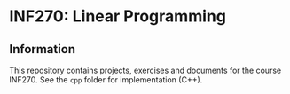 # INF270: Linear Programming

## Information

This repository contains projects, exercises and documents for the course INF270. See the `cpp` folder for implementation (C++). 